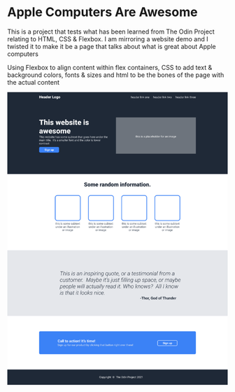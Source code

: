 # Apple Computers Are Awesome

This is a project that tests what has been learned from The Odin Project relating to HTML, CSS & Flexbox.  I am mirroring a website demo and I twisted it to make it be a page that talks about what is great about Apple computers

Using Flexbox to align content within flex containers, CSS to add text & background colors, fonts & sizes and html to be the bones of the page with the actual content

![Alt text](/images/odin-project-mockup.png?raw=true "Optional Title")